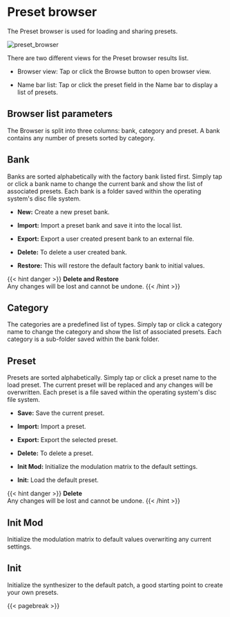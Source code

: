 # Preset browser

The Preset browser is used for loading and sharing presets.

![preset_browser](/images/preset_browser.png)

There are two different views for the Preset browser results list.

* Browser view: Tap or click the Browse button to open browser view.

* Name bar list: Tap or click the preset field in the Name bar to display a list of presets.


## Browser list parameters

The Browser is split into three columns: bank, category and preset. A bank contains any number of presets sorted by category.

## Bank

Banks are sorted alphabetically with the factory bank listed first. Simply tap or click a bank name to change the current bank and show the list of associated presets. Each bank is a folder saved within the operating system's disc file system. 

* **New:** Create a new preset bank.

* **Import:** Import a preset bank and save it into the local list.

* **Export:** Export a user created present bank to an external file.

* **Delete:** To delete a user created bank.

* **Restore:** This will restore the default factory bank to initial values.

{{< hint danger >}}
**Delete and Restore**  
Any changes will be lost and cannot be undone.
{{< /hint >}}


## Category

The categories are a predefined list of types. Simply tap or click a category name to change the category and show the list of associated presets. Each category is a sub-folder saved within the bank folder. 

## Preset

Presets are sorted alphabetically. Simply tap or click a preset name to the load preset. The current preset will be replaced and any changes will be  overwritten. Each preset is a file saved within the operating system's disc file system. 

* **Save:** Save the current preset.

* **Import:** Import a preset.

* **Export:** Export the selected preset.

* **Delete:** To delete a preset.

* **Init Mod:** Initialize the modulation matrix to the default settings.

* **Init:** Load the default preset.

{{< hint danger >}}
**Delete**  
Any changes will be lost and cannot be undone.
{{< /hint >}}


## Init Mod

Initialize the modulation matrix to default values overwriting any current settings.

## Init

Initialize the synthesizer to the default patch, a good starting point to create your own presets.

{{< pagebreak >}}
